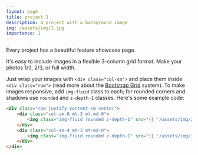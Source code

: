 ```yaml
---
layout: page
title: project 1
description: a project with a background image
img: /assets/img/1.jpg
importance: 1
---
```


Every project has a beautiful feature showcase page.

It's easy to include images in a flexible 3-column grid format.
Make your photos 1/3, 2/3, or full width.

Just wrap your images with `<div class="col-sm">` and place them inside `<div class="row">` (read more about the 
<a href="https://getbootstrap.com/docs/4.4/layout/grid/" target="_blank">Bootstrap Grid</a> system).
To make images responsive, add `img-fluid` class to each; for rounded corners and shadows use `rounded` and `z-depth-1` 
classes.
Here's some example code:

```html
<div class="row justify-content-sm-center">
    <div class="col-sm-8 mt-3 mt-md-0">
        <img class="img-fluid rounded z-depth-1" src="{{ '/assets/img/2.jpg' | relative_url }}" alt="" title="example image"/>
    </div>
    <div class="col-sm-4 mt-3 mt-md-0">
        <img class="img-fluid rounded z-depth-1" src="{{ '/assets/img/3.jpg' | relative_url }}" alt="" title="example image"/>
    </div>
</div>
```
